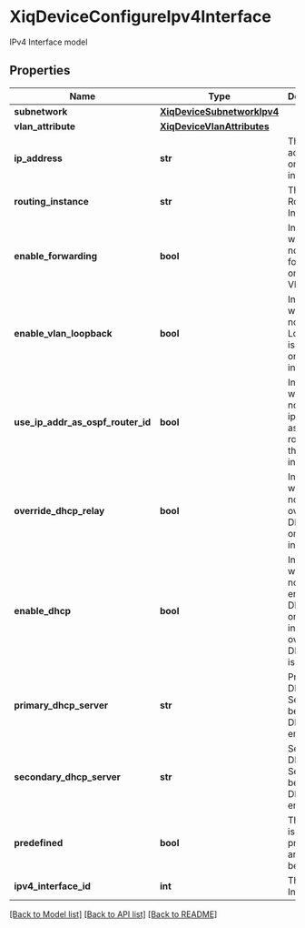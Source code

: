 # XiqDeviceConfigureIpv4Interface

IPv4 Interface model
## Properties
Name | Type | Description | Notes
------------ | ------------- | ------------- | -------------
**subnetwork** | [**XiqDeviceSubnetworkIpv4**](XiqDeviceSubnetworkIpv4.md) |  | [optional] 
**vlan_attribute** | [**XiqDeviceVlanAttributes**](XiqDeviceVlanAttributes.md) |  | 
**ip_address** | **str** | The IPv4 address set on the interface | 
**routing_instance** | **str** | The Routing Instance | 
**enable_forwarding** | **bool** | Indicates whether or not IPv4 is forwarding on the VLAN | 
**enable_vlan_loopback** | **bool** | Indicates whether or not Vlan Loopback is enabled on the interface | 
**use_ip_addr_as_ospf_router_id** | **bool** | Indicates whether or not to use ip address as ospf router id on the interface | 
**override_dhcp_relay** | **bool** | Indicates whether or not to override DHCP relay on the interface | 
**enable_dhcp** | **bool** | Indicates whether or not to enable DHCP relay on the interface if override DHCP relay is enabled | 
**primary_dhcp_server** | **str** | Primary DHCP Server can be set if DHCP is enabled | 
**secondary_dhcp_server** | **str** | Secondary DHCP Server can be set if DHCP is enabled | 
**predefined** | **bool** | The value is predefined and can not be change | 
**ipv4_interface_id** | **int** | The IPv4 Interface ID | [optional] 

[[Back to Model list]](../README.md#documentation-for-models) [[Back to API list]](../README.md#documentation-for-api-endpoints) [[Back to README]](../README.md)


